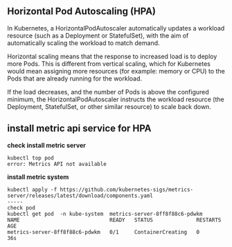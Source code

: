 ## Horizontal Pod Autoscaling (HPA)
In Kubernetes, a HorizontalPodAutoscaler automatically updates a workload resource
(such as a Deployment or StatefulSet), with the aim of automatically scaling the workload to match demand.

Horizontal scaling means that the response to increased load is to deploy more Pods.
This is different from vertical scaling, which for Kubernetes would mean assigning more resources 
(for example: memory or CPU) to 
the Pods that are already running for the workload.

If the load decreases, and the number of Pods is above the configured minimum, the HorizontalPodAutoscaler instructs the workload resource (the Deployment, 
StatefulSet, or other similar resource) to scale back down.

## install metric api service for HPA

**check install metric server**
```
kubectl top pod
error: Metrics API not available
```

**install metric system**
```
kubectl apply -f https://github.com/kubernetes-sigs/metrics-server/releases/latest/download/components.yaml
-----
check pod
kubectl get pod  -n kube-system  metrics-server-8ff8f88c6-pdwkm
NAME                             READY   STATUS              RESTARTS   AGE
metrics-server-8ff8f88c6-pdwkm   0/1     ContainerCreating   0          36s
```
